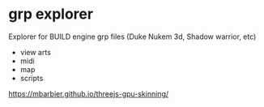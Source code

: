 # grp explorer

Explorer for BUILD engine grp files (Duke Nukem 3d, Shadow warrior, etc)
* view arts
* midi
* map
* scripts

https://mbarbier.github.io/threejs-gpu-skinning/
